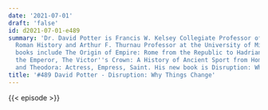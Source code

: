 ```yaml
---
date: '2021-07-01'
draft: 'false'
id: d2021-07-01-e489
summary: 'Dr. David Potter is Francis W. Kelsey Collegiate Professor of Greek and
  Roman History and Arthur F. Thurnau Professor at the University of Michigan. His
  books include The Origin of Empire: Rome from the Republic to Hadrian, Constantine
  the Emperor, The Victor''s Crown: A History of Ancient Sport from Homer to Byzantium,
  and Theodora: Actress, Empress, Saint. His new book is Disruption: Why Things Change.'
title: '#489 David Potter - Disruption: Why Things Change'
---
```

{{< episode >}}
